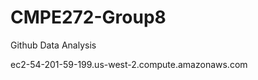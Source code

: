 CMPE272-Group8
==============

Github Data Analysis

ec2-54-201-59-199.us-west-2.compute.amazonaws.com
